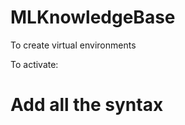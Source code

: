 # MLKnowledgeBase

To create virtual environments
<!-- 1. conda create -p /path/to/myproject/venv python==3.8 -y -->


To activate:
<!-- conda activate venv -->

# Add all the syntax